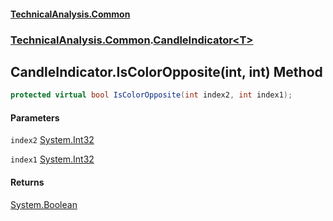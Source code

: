 #### [TechnicalAnalysis.Common](Atypical.TechnicalAnalysis.Common.md 'Atypical.TechnicalAnalysis.Common')
### [TechnicalAnalysis.Common](Atypical.TechnicalAnalysis.Common.md#TechnicalAnalysis.Common 'TechnicalAnalysis.Common').[CandleIndicator&lt;T&gt;](CandleIndicator_T_.md 'TechnicalAnalysis.Common.CandleIndicator<T>')

## CandleIndicator<T>.IsColorOpposite(int, int) Method

```csharp
protected virtual bool IsColorOpposite(int index2, int index1);
```
#### Parameters

<a name='TechnicalAnalysis.Common.CandleIndicator_T_.IsColorOpposite(int,int).index2'></a>

`index2` [System.Int32](https://docs.microsoft.com/en-us/dotnet/api/System.Int32 'System.Int32')

<a name='TechnicalAnalysis.Common.CandleIndicator_T_.IsColorOpposite(int,int).index1'></a>

`index1` [System.Int32](https://docs.microsoft.com/en-us/dotnet/api/System.Int32 'System.Int32')

#### Returns
[System.Boolean](https://docs.microsoft.com/en-us/dotnet/api/System.Boolean 'System.Boolean')